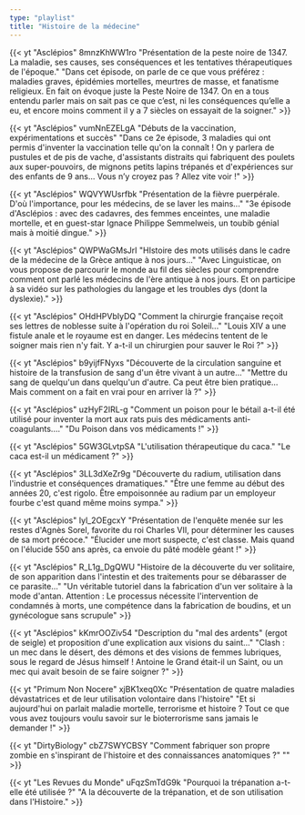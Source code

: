 ```yaml
---
type: "playlist"
title: "Histoire de la médecine"
---
```



{{< yt "Asclépios" 8mnzKhWW1ro "Présentation de la peste noire de 1347. La maladie, ses causes, ses conséquences et les tentatives thérapeutiques de l'époque." "Dans cet épisode, on parle de ce que vous préférez : maladies graves, épidémies mortelles, meurtres de masse, et fanatisme religieux. En fait on évoque juste la Peste Noire de 1347. On en a tous entendu parler mais on sait pas ce que c’est, ni les conséquences qu’elle a eu, et encore moins comment il y a 7 siècles on essayait de la soigner." >}}

{{< yt "Asclépios" vumNnEZELgA "Débuts de la vaccination, expérimentations et succès" "Dans ce 2e épisode, 3 maladies qui ont permis d'inventer la vaccination telle qu'on la connaît ! On y parlera de pustules et de pis de vache, d'assistants distraits qui fabriquent des poulets aux super-pouvoirs, de mignons petits lapins trépanés et d'expériences sur des enfants de 9 ans... Vous n’y croyez pas ? Allez vite voir !" >}}

{{< yt "Asclépios" WQVYWUsrfbk "Présentation de la fièvre puerpérale. D'où l'importance, pour les médecins, de se laver les mains..." "3e épisode d'Asclépios : avec des cadavres, des femmes enceintes, une maladie mortelle, et en guest-star Ignace Philippe Semmelweis, un toubib génial mais à moitié dingue." >}}

{{< yt "Asclépios" QWPWaGMsJrI "HIstoire des mots utilisés dans le cadre de la médecine de la Grèce antique à nos jours..." "Avec Linguisticae, on vous propose de parcourir le monde au fil des siècles pour comprendre comment ont parlé les médecins de l'ère antique à nos jours. Et on participe à sa vidéo sur les pathologies du langage et les troubles dys (dont la dyslexie)." >}}

{{< yt "Asclépios" OHdHPVbIyDQ "Comment la chirurgie française reçoit ses lettres de noblesse suite à l'opération du roi Soleil..." "Louis XIV a une fistule anale et le royaume est en danger. Les médecins tentent de le soigner mais rien n'y fait. Y a-t-il un chirurgien pour sauver le Roi ?" >}}

{{< yt "Asclépios" b9yijfFNyxs "Découverte de la circulation sanguine et histoire de la transfusion de sang d'un être vivant à un autre..." "Mettre du sang de quelqu'un dans quelqu'un d'autre. Ca peut être bien pratique... Mais comment on a fait en vrai pour en arriver là ?" >}}

{{< yt "Asclépios" uzHyF2IRL-g "Comment un poison pour le bétail a-t-il été utilisé pour inventer la mort aux rats puis des médicaments anti-coagulants...." "Du Poison dans vos médicaments !" >}}

{{< yt "Asclépios" 5GW3GLvtpSA "L'utilisation thérapeutique du caca." "Le caca est-il un médicament ?" >}}

{{< yt "Asclépios" 3LL3dXeZr9g "Découverte du radium, utilisation dans l'industrie et conséquences dramatiques." "Être une femme au début des années 20, c'est rigolo. Être empoisonnée au radium par un employeur fourbe c'est quand même moins sympa." >}}

{{< yt "Asclépios" Iyl_2OEgcxY "Présentation de l'enquête menée sur les restes d'Agnès Sorel, favorite du roi Charles VII, pour déterminer les causes de sa mort précoce." "Élucider une mort suspecte, c'est classe. Mais quand on l'élucide 550 ans après, ca envoie du pâté modèle géant !" >}}

{{< yt "Asclépios" R_L1g_DgQWU "Histoire de la découverte du ver solitaire, de son apparition dans l'intestin et des traitements pour se débarasser de ce parasite..." "Un véritable tutoriel dans la fabrication d'un ver solitaire à la mode d'antan. Attention : Le processus nécessite l'intervention de condamnés à morts, une compétence dans la fabrication de boudins, et un gynécologue sans scrupule" >}}

{{< yt "Asclépios" kKmrOOZiv54 "Description du "mal des ardents" (ergot de seigle) et proposition d'une explication aux visions du saint..." "Clash : un mec dans le désert, des démons et des visions de femmes lubriques, sous le regard de Jésus himself ! Antoine le Grand était-il un Saint, ou un mec qui avait besoin de se faire soigner ?" >}}

{{< yt "Primum Non Nocere" xjBK1xeq0Xc "Présentation de quatre maladies dévastatrices et de leur utilisation volontaire dans l'histoire" "Et si aujourd'hui on parlait maladie mortelle, terrorisme et histoire ? Tout ce que vous avez toujours voulu savoir sur le bioterrorisme sans jamais le demander !" >}}

{{< yt "DirtyBiology" cbZ7SWYCBSY "Comment fabriquer son propre zombie en s'inspirant de l'histoire et des connaissances anatomiques ?" "" >}}

{{< yt "Les Revues du Monde" uFqzSmTdG9k "Pourquoi la trépanation a-t-elle été utilisée ?" "A la découverte de la trépanation, et de son utilisation dans l'Histoire." >}}
